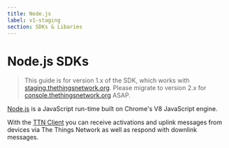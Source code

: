 ```yaml
---
title: Node.js
label: v1-staging
section: SDKs & Libaries
---
```


# Node.js SDKs

> This guide is for version 1.x of the SDK, which works with [staging.thethingsnetwork.org](https://staging.thethingsnetwork.org/). Please migrate to version 2.x for [console.thethingsnetwork.org](https://console.thethingsnetwork.org/) ASAP.

[Node.js](https://nodejs.org/) is a JavaScript run-time built on Chrome's V8 JavaScript engine.

With the [TTN Client](https://www.npmjs.com/package/ttn) you can receive activations and uplink messages from devices via The Things Network as well as respond with downlink messages.